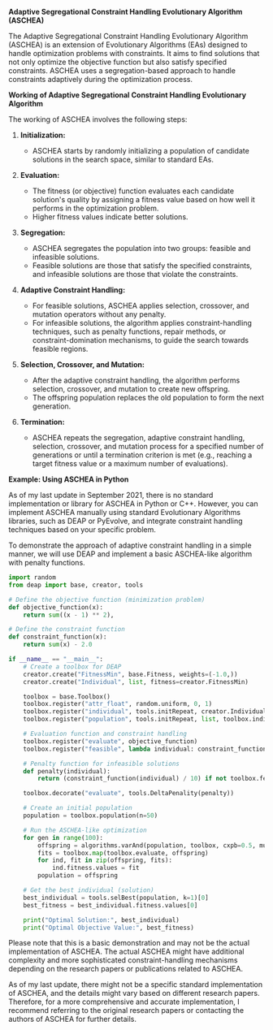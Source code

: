 **Adaptive Segregational Constraint Handling Evolutionary Algorithm (ASCHEA)**

The Adaptive Segregational Constraint Handling Evolutionary Algorithm (ASCHEA) is an extension of Evolutionary Algorithms (EAs) designed to handle optimization problems with constraints. It aims to find solutions that not only optimize the objective function but also satisfy specified constraints. ASCHEA uses a segregation-based approach to handle constraints adaptively during the optimization process.

**Working of Adaptive Segregational Constraint Handling Evolutionary Algorithm**

The working of ASCHEA involves the following steps:

1. **Initialization:**
   - ASCHEA starts by randomly initializing a population of candidate solutions in the search space, similar to standard EAs.

2. **Evaluation:**
   - The fitness (or objective) function evaluates each candidate solution's quality by assigning a fitness value based on how well it performs in the optimization problem.
   - Higher fitness values indicate better solutions.

3. **Segregation:**
   - ASCHEA segregates the population into two groups: feasible and infeasible solutions.
   - Feasible solutions are those that satisfy the specified constraints, and infeasible solutions are those that violate the constraints.

4. **Adaptive Constraint Handling:**
   - For feasible solutions, ASCHEA applies selection, crossover, and mutation operators without any penalty.
   - For infeasible solutions, the algorithm applies constraint-handling techniques, such as penalty functions, repair methods, or constraint-domination mechanisms, to guide the search towards feasible regions.

5. **Selection, Crossover, and Mutation:**
   - After the adaptive constraint handling, the algorithm performs selection, crossover, and mutation to create new offspring.
   - The offspring population replaces the old population to form the next generation.

6. **Termination:**
   - ASCHEA repeats the segregation, adaptive constraint handling, selection, crossover, and mutation process for a specified number of generations or until a termination criterion is met (e.g., reaching a target fitness value or a maximum number of evaluations).

**Example: Using ASCHEA in Python**

As of my last update in September 2021, there is no standard implementation or library for ASCHEA in Python or C++. However, you can implement ASCHEA manually using standard Evolutionary Algorithms libraries, such as DEAP or PyEvolve, and integrate constraint handling techniques based on your specific problem.

To demonstrate the approach of adaptive constraint handling in a simple manner, we will use DEAP and implement a basic ASCHEA-like algorithm with penalty functions.

```python
import random
from deap import base, creator, tools

# Define the objective function (minimization problem)
def objective_function(x):
    return sum((x - 1) ** 2),

# Define the constraint function
def constraint_function(x):
    return sum(x) - 2.0

if __name__ == "__main__":
    # Create a toolbox for DEAP
    creator.create("FitnessMin", base.Fitness, weights=(-1.0,))
    creator.create("Individual", list, fitness=creator.FitnessMin)

    toolbox = base.Toolbox()
    toolbox.register("attr_float", random.uniform, 0, 1)
    toolbox.register("individual", tools.initRepeat, creator.Individual, toolbox.attr_float, n=10)
    toolbox.register("population", tools.initRepeat, list, toolbox.individual)

    # Evaluation function and constraint handling
    toolbox.register("evaluate", objective_function)
    toolbox.register("feasible", lambda individual: constraint_function(individual) <= 0)

    # Penalty function for infeasible solutions
    def penalty(individual):
        return (constraint_function(individual) / 10) if not toolbox.feasible(individual) else 0.0

    toolbox.decorate("evaluate", tools.DeltaPenality(penalty))

    # Create an initial population
    population = toolbox.population(n=50)

    # Run the ASCHEA-like optimization
    for gen in range(100):
        offspring = algorithms.varAnd(population, toolbox, cxpb=0.5, mutpb=0.1)
        fits = toolbox.map(toolbox.evaluate, offspring)
        for ind, fit in zip(offspring, fits):
            ind.fitness.values = fit
        population = offspring

    # Get the best individual (solution)
    best_individual = tools.selBest(population, k=1)[0]
    best_fitness = best_individual.fitness.values[0]

    print("Optimal Solution:", best_individual)
    print("Optimal Objective Value:", best_fitness)
```

Please note that this is a basic demonstration and may not be the actual implementation of ASCHEA. The actual ASCHEA might have additional complexity and more sophisticated constraint-handling mechanisms depending on the research papers or publications related to ASCHEA.

As of my last update, there might not be a specific standard implementation of ASCHEA, and the details might vary based on different research papers. Therefore, for a more comprehensive and accurate implementation, I recommend referring to the original research papers or contacting the authors of ASCHEA for further details.
